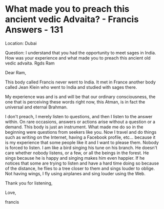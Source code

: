 # What made you to preach this ancient vedic Advaita? - Francis Answers - 131

Location: Dubai

Question: I understand that you had the opportunity to meet sages in India. How was your experience and what made you to preach this ancient old vedic advaita. Rgds Ram

Dear Ram,

This body called Francis never went to India. It met in France another body called Jean Klein who went to India and studied with sages there.

My experience was and is and will be that our ordinary consciousness, the one that is perceiving these words right now, this Atman, is in fact the universal and eternal Brahman.

I don't preach, I merely listen to questions, and then I listen to the answer within. On rare occasions, answers or actions arise without a question or a demand. This body is just an instrument. What made me do so in the beginning were questions from seekers like you. Now I travel and do things such as writing on the Internet, having a Facebook profile, etc… because it is my experience that some people like it and I want to please them. Nobody is forced to listen. I am like a bird singing his tune on his branch. He doesn't care whether nobody listens, or a few, or all the beings in the forest. He sings because he is happy and singing makes him even happier. If he notices that some are trying to listen and have a hard time doing so because of the distance, he flies to a tree closer to them and sings louder to oblige. Not having wings, I fly using airplanes and sing louder using the Web.

Thank you for listening,

Love,

francis

